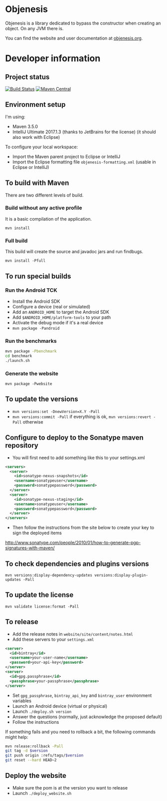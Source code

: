 # Objenesis

Objenesis is a library dedicated to bypass the constructor when creating an object. On any JVM there is.

You can find the website and user documentation at [objenesis.org](http://objenesis.org).

# Developer information

## Project status

[![Build Status](https://travis-ci.org/easymock/objenesis.svg?branch=master)](https://travis-ci.org/easymock/objenesis)
[![Maven Central](https://maven-badges.herokuapp.com/maven-central/org.objenesis/objenesis/badge.svg)](https://maven-badges.herokuapp.com/maven-central/org.objenesis/objenesis)

## Environment setup

I'm using:
- Maven 3.5.0
- IntelliJ Ultimate 2017.1.3 (thanks to JetBrains for the license) (it should also work with Eclipse)

To configure your local workspace:
- Import the Maven parent project to Eclipse or IntelliJ
- Import the Eclipse formatting file `objenesis-formatting.xml` (usable in Eclipse or IntelliJ)

## To build with Maven

There are two different levels of build.

### Build without any active profile

It is a basic compilation of the application.

`mvn install`

### Full build

This build will create the source and javadoc jars and run findbugs.

`mvn install -Pfull`

## To run special builds

### Run the Android TCK

- Install the Android SDK
- Configure a device (real or simulated)
- Add an `ANDROID_HOME` to target the Android SDK
- Add `$ANDROID_HOME/platform-tools` to your path
- Activate the debug mode if it's a real device
- `mvn package -Pandroid`

### Run the benchmarks

```bash
mvn package -Pbenchmark
cd benchmark
./launch.sh
```

### Generate the website

`mvn package -Pwebsite`

## To update the versions

- `mvn versions:set -DnewVersion=X.Y -Pall`
- `mvn versions:commit -Pall` if everything is ok, `mvn versions:revert -Pall` otherwise

## Configure to deploy to the Sonatype maven repository

- You will first need to add something like this to your settings.xml
```xml
<servers>
  <server>
    <id>sonatype-nexus-snapshots</id>
    <username>sonatypeuser</username>
    <password>sonatypepassword</password>
  </server>
  <server>
    <id>sonatype-nexus-staging</id>
    <username>sonatypeuser</username>
    <password>sonatypepassword</password>
  </server>
</servers>
```
- Then follow the instructions from the site below to create your key to sign the deployed items

http://www.sonatype.com/people/2010/01/how-to-generate-pgp-signatures-with-maven/

## To check dependencies and plugins versions

`mvn versions:display-dependency-updates versions:display-plugin-updates -Pall`

## To update the license

`mvn validate license:format -Pall`

## To release

* Add the release notes in `website/site/content/notes.html`
* Add these servers to your `settings.xml`

```xml
<server>
  <id>bintray</id>
  <username>your-user-name</username>
  <password>your-api-key</password>
</server>
<server>
  <id>gpg.passphrase</id>
  <passphrase>your-passphrase</passphrase>
</server>
```

* Set `gpg_passphrase`, `bintray_api_key` and `bintray_user` environment variables
* Launch an Android device (virtual or physical) 
* Launch `./deploy.sh version`
* Answer the questions (normally, just acknowledge the proposed default)
* Follow the instructions

If something fails and you need to rollback a bit, the following commands might help:
```bash
mvn release:rollback -Pall
git tag -d $version
git push origin :refs/tags/$version
git reset --hard HEAD~2
```

## Deploy the website

* Make sure the pom is at the version you want to release
* Launch `./deploy_website.sh`
